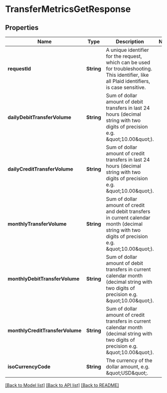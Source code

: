 # TransferMetricsGetResponse

## Properties
Name | Type | Description | Notes
------------ | ------------- | ------------- | -------------
**requestId** | **String** | A unique identifier for the request, which can be used for troubleshooting. This identifier, like all Plaid identifiers, is case sensitive. | 
**dailyDebitTransferVolume** | **String** | Sum of dollar amount of debit transfers in last 24 hours (decimal string with two digits of precision e.g. \&quot;10.00\&quot;). | 
**dailyCreditTransferVolume** | **String** | Sum of dollar amount of credit transfers in last 24 hours (decimal string with two digits of precision e.g. \&quot;10.00\&quot;). | 
**monthlyTransferVolume** | **String** | Sum of dollar amount of credit and debit transfers in current calendar month (decimal string with two digits of precision e.g. \&quot;10.00\&quot;). | 
**monthlyDebitTransferVolume** | **String** | Sum of dollar amount of debit transfers in current calendar month (decimal string with two digits of precision e.g. \&quot;10.00\&quot;). | 
**monthlyCreditTransferVolume** | **String** | Sum of dollar amount of credit transfers in current calendar month (decimal string with two digits of precision e.g. \&quot;10.00\&quot;). | 
**isoCurrencyCode** | **String** | The currency of the dollar amount, e.g. \&quot;USD\&quot;. | 

[[Back to Model list]](../README.md#documentation-for-models) [[Back to API list]](../README.md#documentation-for-api-endpoints) [[Back to README]](../README.md)



